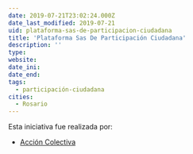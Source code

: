 ```yaml
---
date: 2019-07-21T23:02:24.000Z
date_last_modified: 2019-07-21
uid: plataforma-sas-de-participacion-ciudadana
title: 'Plataforma Sas De Participación Ciudadana'
description: ''
type: 
website: 
date_ini: 
date_end: 
tags:
  - participación-ciudadana
cities: 
  - Rosario
---
```


Esta iniciativa fue realizada por:

- [Acción Colectiva](/organizaciones/accion-colectiva)
